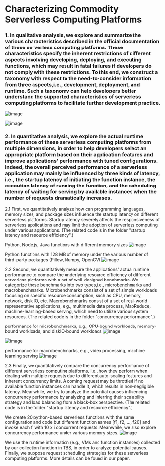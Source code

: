 # Characterizing Commodity Serverless Computing Platforms

### 1. In qualitative analysis, we explore and summarize the various characteristics described in the official documentation of these serverless computing platforms. These characteristics specify the inherent restrictions of different aspects involving developing, deploying, and executing functions, which may result in fatal failures if developers do not comply with these restrictions. To this end, we construct a taxonomy with respect to the need-to-consider information from three aspects,i.e., development, deployment, and runtime. Such a taxonomy can help developers better understand the supported characteristics of serverless computing platforms to facilitate further development practice.

![image](https://user-images.githubusercontent.com/51308506/130357170-5deb10c0-1aff-4ecb-9c82-7e214dd1a97d.png)

![image](https://user-images.githubusercontent.com/51308506/130357224-e3f01a96-666e-4232-8db8-7188429883ed.png)


### 2. In quantitative analysis, we explore the actual runtime performance of these serverless computing platforms from multiple dimensions, in order to help developers select an appropriate platform based on their application features and improve applications' performance with tuned configurations. Indeed, the overall perceived performance of a serverless application may mainly be influenced by three kinds of latency, i.e., the startup latency of initiating the function instance, the execution latency of running the function, and the scheduling latency of waiting for serving by available instances when the number of requests dramatically increases.

2.1 First, we quantitatively analyze how can programming languages, memory sizes, and package sizes influence the startup latency on different serverless platforms. Startup latency severely affects the responsiveness of serverless applications and may limit the adoption of serverless computing under various applications. (The related code is in the folder "startup latency and resource efficiency".)

Python, Node.js, Java functions with different memory sizes
![image](https://user-images.githubusercontent.com/51308506/130357279-50fcd528-68a1-4cf1-b72c-50e7b7b6c199.png)

Python functions with 128 MB of memory under the various number of third-party packages (Pillow, Numpy, OpenCV)
![image](https://user-images.githubusercontent.com/51308506/130357352-22ca1c79-d590-40ca-a414-2a931ddbe6f7.png)



2.2 Second, we quantitatively measure the applications' actual runtime performance to compare the underlying resource efficiency of different serverless platforms with a set of well-designed benchmarks. We categorize these benchmarks into two types,i.e., microbenchmarks and macrobenchmarks. Microbenchmarks consist of a set of simple workloads focusing on specific resource consumption, such as CPU, memory, network, disk IO, etc. Macrobenchmarks consist of a set of real-world representative applications, e.g., multimedia data process, MapReduce, machine-learning-based serving, which need to utilize various system resources. (The related code is in the folder "concurrency performance".)

performance for microbenchmarks, e.g., CPU-bound workloads, memory-bound workloads, and diskIO-bound workloads
![image](https://user-images.githubusercontent.com/51308506/130357850-38b245bc-36e8-4911-93f2-9186e2ee7c10.png)

![image](https://user-images.githubusercontent.com/51308506/130357512-2e5cb715-f3b9-4970-b601-d0db45d62dd4.png)


performance for macrobenchmarks, e.g., video processing, machine learning serving
![image](https://user-images.githubusercontent.com/51308506/130357527-b74c79c3-8f4f-4e30-a9e0-e6e9d6848e0d.png)



2.3 Finally, we quantitatively compare the concurrency performance of different serverless computing platforms, i.e., how they perform when dealing with multiple requests due to different auto-scaling features and inherent concurrency limits. A coming request may be throttled if no available function instances can handle it, which results in non-negligible latency. Meanwhile, we try to analyze the potential causes influencing concurrency performance by analyzing and inferring their scalability strategy and load balancing from a black-box perspective. (The related code is in the folder "startup latency and resource efficiency".)


We create 20 python-based serverless functions with the same configuration and code but different function names [f1, f2, ..., f20] and invoke each fi with 10 x i concurrent requests. Meanwhile, we also explore concurrency performance under various memory sizes.
![image](https://user-images.githubusercontent.com/51308506/130357581-45f30092-05f8-4212-8f3f-a6bc3bd727d6.png)

We use the runtime information (e.g., VMs and function instances) collected by our collection function in TBS, in order to analyze potential causes. Finally, we suppose request scheduling strategies for these serverless computing platforms. More details can be found in our paper.


